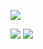 ![](https://github-profile-summary-cards.vercel.app/api/cards/profile-details?username=Sleeeepy7&theme=solarized_dark)

![](https://github-profile-summary-cards.vercel.app/api/cards/most-commit-language?username=Sleeeepy7&theme=solarized_dark)
![](https://github-profile-summary-cards.vercel.app/api/cards/repos-per-language?username=Sleeeepy7&theme=solarized_dark)


<!---
Sleeeepy7/Sleeeepy7 is a ✨ special ✨ repository because its `README.md` (this file) appears on your GitHub profile.
You can click the Preview link to take a look at your changes.
--->
